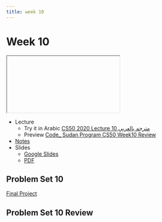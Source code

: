 ```yaml
---
title: week 10
---
```


# Week 10

<iframe src=" "></iframe>


- Lecture
  - Try it in Arabic
    [CS50 2020 Lecture 10 مترجم بالعربي](#)
  - Preview
    [Code_ Sudan Program CS50 Week10 Review](#)
- [Notes](https://cs50.harvard.edu/x/2021/notes/10/)
- Slides
  - <a href="https://docs.google.com/presentation/d/1PGkigilY9bl0_1aUJAbxxmhkpdoOm-Duhtw03PzKz40/edit?usp=sharing">Google Slides</a>
  - <a href="https://cdn.cs50.net/2020/fall/lectures/10/lecture10.pdf">PDF</a> 

## Problem Set 10

[Final Project](#)

## Problem Set 10 Review 
<!-- <div class="box" >Speller Review  <iframe src="https://www.youtube.com/embed/S_3NvpLje3M"></iframe></div>
<div class="box" >Caesar Review  <iframe src="https://www.youtube.com/embed/3BcjXzNlT0w"></iframe></div> -->

